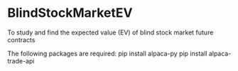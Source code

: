 # BlindStockMarketEV
To study and find the expected value (EV) of blind stock market future contracts

The following packages are required:
pip install alpaca-py
pip install alpaca-trade-api